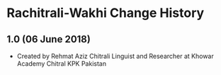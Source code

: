 Rachitrali-Wakhi Change History
=======================

1.0 (06 June 2018)
-----------------

* Created by Rehmat Aziz Chitrali Linguist and Researcher at Khowar Academy Chitral KPK Pakistan
